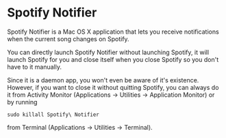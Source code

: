 # Spotify Notifier

Spotify Notifier is a Mac OS X application that lets you receive notifications when the current song changes on Spotify.

You can directly launch Spotify Notifier without launching Spotify, it will launch Spotify for you and close itself when you close Spotify so you don't have to it manually.

Since it is a daemon app, you won't even be aware of it's existence. However, if you want to close it without quitting Spotify, you can always do it from Activity Monitor (Applications -> Utilities -> Application Monitor) or by running

`sudo killall Spotify\ Notifier`

from Terminal (Applications -> Utilities -> Terminal).
